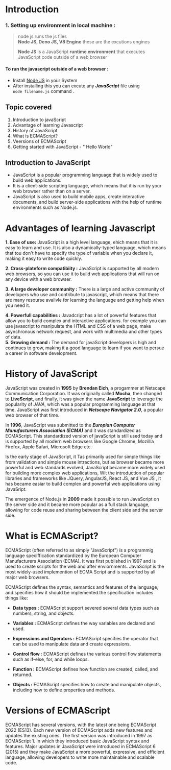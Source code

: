 # Introduction

### 1. Setting up environment in local machine :

> node js runs the js files  
> **Node JS, Deno JS, V8 Engine** these are the excutions engines
>
> **Node JS** is a JavaScript **runtime environment** that executes JavaScript code outside of a web browser

#### To run the javascript outside of a web browser :

- Install [Node JS](https://nodejs.org/en/download) in your System
- After installing this you can excute any **_JavaScript_** file using  
  `node filename.js` command .

## Topic covered

1.  Introduction to javaScript
2.  Advantage of learning Javascript
3.  History of JavaScript
4.  What is ECMAScript?
5.  Veersions of ECMAScript
6.  Getting started with JavaScript - " Hello World"

## Introduction to JavaScript

- JavaScript is a popular programming language that is widely used to build web applications.
- It is a client-side scripting language, which means that it is run by your web browser rather than
  on a server.
- JavaScript is also used to build mobile apps, create interactive documents, and build
  server-side applications with the help of runtime environments such as Node.js.

# Advantages of learning Javascript

**1. Ease of use:** JavaScript is a high level language, ehich means that it is easy to learn and use. It is also a dynamically-typed language, which means that tou don't have to specify the type of variable when you declare it, making it easy to write code quickly.

**2. Cross-plateform compatibiity :** JavaScript is supported by all modern web browsers, so you can use it to build web applications that will run on any device with a web browser.

**3. A large developer community :** There is a large and active community of developers who use and contribute to javascript, which means that there are many resourse availvle for learning the language and getting help when you need it.

**4. Powerfull capabilities :** Javadcript has a lot of powerful features that allow you to build complex and interactive applications. for example you can use javascript to manipulate the HTML and CSS of a web page, make asynchronous network request, and work with multimedia and other types of data.  
**5. Growing demand :** The demand for javaScript developers is high and continues to grow, making it a good language to learn if you want to persue a career in software development.

# History of JavaScript

JavaScript was created in **1995** by **Brendan Eich**, a progammer at Netscape Communication Corporation. It was originally called **Mocha**, then changed to **LiveScript**, and finally, it was given the name **JavaScript** to leverage the popularity of _JAVA_, which was a popular programming language at that time. JavaScript was first introduced in **_Netscape Navigator 2.0_**, a popular web browser of that time.

In **1996**, JavaScript was submitted to the **_Europian Computer Manufacturers Association (ECMA)_** and it was standardized as ECMAScript. This standardized version of javaScript is still used today and is supported by all modern web browsers like Google Chrome, Mozillla Firefox, Apple Safari, Microsoft Edge etc.

Is the early stage of JavaScript, it Tas primarily used for simple things like from validation and simple mouse intractions, but as browser became more powerful and web standards evolved, JavaScript became more widely used for building more complex web applications, Wit the introduction of popular libraries and frameworks like JQuery, AngularJS, React JS, and Vue JS , it has became easiar to build complex and powerful web applications using JavaSript.

The emergence of Node.js in **2009** made it possible to run JavaScript on the server side and it became more popular as a full stack language, allowing for code reuse and sharing between the client side and the server side.

# What is ECMAScript?

ECMAScript (often referred to as simply "JavaScript") is a programmig language speciffication standardized by the European Computer Manufacturers Association (ECMA). It was first published in 1997 and is used to create scripts for the web and after enviornments. JavaScript is the most widely-used implemention of ECMA Script and is supported by all major web browsers.

ECMAScript defines the syntax, semantics and features of the language, and specifies how it should be implemented.the specification includes things like:

- **Data types :** ECMAScript support severed several data types such as numbers, string, and objects.
- **Variables :** ECMAScript defines the way variables are declared and used.
- **Expressions and Operators :** ECMAScript specifies the operator that can be used to manipulate data and create expressions.

- **Control flow :** ECMAScript defines the various control flow statements such as if-else, for, and while loops.

- **Function :** ECMAScript defines how function are created, called, and returned.

- **Objects :** ECMAScript specifies how to create and manipulate objects, including how to define properties and methods.

# Versions of ECMAScript

ECMAScript has several versions, with the latest one being ECMAScript 2022 (ES13). Each new version of
ECMAScript adds new features and updates the existing ones. The first version was introduced in 1997 as
ECMAScript 1. In which they introduced basic JavaScript syntax and features. Major updates in JavaScript were
introduced in ECMAScript 6 (2015) and they make JavaScript a more powerful, expressive, and efficient
language, allowing developers to write more maintainable and scalable code.
